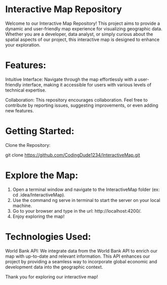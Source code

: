 # Interactive Map Repository
Welcome to our Interactive Map Repository! This project aims to provide a dynamic and user-friendly map experience for visualizing geographic data. Whether you are a developer, data analyst, or simply curious about the spatial aspects of our project, this interactive map is designed to enhance your exploration.

# Features:
Intuitive Interface: Navigate through the map effortlessly with a user-friendly interface, making it accessible for users with various levels of technical expertise.

Collaboration: This repository encourages collaboration. Feel free to contribute by reporting issues, suggesting improvements, or even adding new features.

# Getting Started:
Clone the Repository:

git clone https://github.com/CodingDude1234/InteractiveMap.git

# Explore the Map:

1. Open a terminal window and navigate to the InteractiveMap folder (ex: cd .idea/InteractiveMap).
2. Use the command ng serve in terminal to start the server on your local machine.
3. Go to your browser and type in the url: http://localhost:4200/.
4. Enjoy exploring the map!

# Technologies Used:
World Bank API: We integrate data from the World Bank API to enrich our map with up-to-date and relevant information. This API enhances our project by providing a seamless way to incorporate global economic and development data into the geographic context.

Thank you for exploring our interactive map!